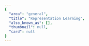 ```yaml
---
{
  "area": "general",
  "title": "Representation Learning",
  "also_known_as": [],
  "thumbnail": null,
  "card": null
}
---
```


